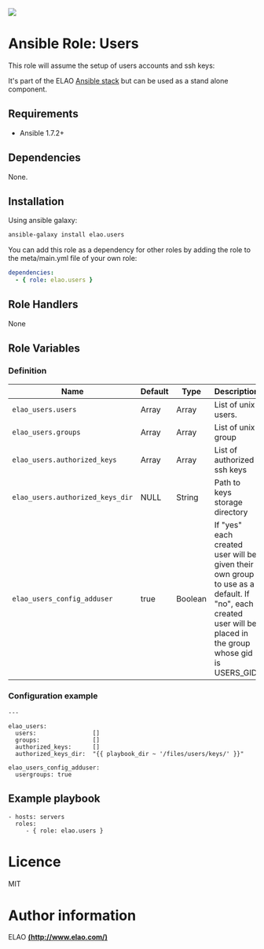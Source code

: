 <img src="http://www.elao.com/images/corpo/logo_red_small.png"/>

# Ansible Role: Users

This role will assume the setup of users accounts and ssh keys:

It's part of the ELAO [Ansible stack](http://ansible.elao.com) but can be used as a stand alone component.

## Requirements

- Ansible 1.7.2+

## Dependencies

None.

## Installation

Using ansible galaxy:

```bash
ansible-galaxy install elao.users
```
You can add this role as a dependency for other roles by adding the role to the meta/main.yml file of your own role:

```yaml
dependencies:
  - { role: elao.users }
```

## Role Handlers

None

## Role Variables

### Definition

|Name|Default|Type|Description|
|----|----|-----------|-------|
`elao_users.users`|Array|Array|List of unix users.
`elao_users.groups`|Array|Array|List of unix group
`elao_users.authorized_keys`|Array|Array|List of authorized ssh keys
`elao_users.authorized_keys_dir`|NULL|String|Path to keys storage directory
`elao_users_config_adduser`|true|Boolean|If "yes" each created user will be given their own group to use as a default.  If "no", each created user will be placed in the group whose gid is USERS_GID

### Configuration example

```
---

elao_users:
  users:                []
  groups:               []
  authorized_keys:      []
  authorized_keys_dir:  "{{ playbook_dir ~ '/files/users/keys/' }}"

elao_users_config_adduser:
  usergroups: true
```

## Example playbook

    - hosts: servers
      roles:
         - { role: elao.users }

# Licence

MIT

# Author information

ELAO [**(http://www.elao.com/)**](http://www.elao.com)